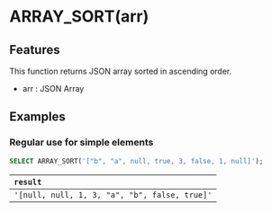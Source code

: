# ARRAY_SORT(arr)

## Features

This function returns JSON array sorted in ascending order.

- arr : JSON Array
  
## Examples

### Regular use for simple elements

```SQL
SELECT ARRAY_SORT('["b", "a", null, true, 3, false, 1, null]');
```

| `result` |
|:--|
| `'[null, null, 1, 3, "a", "b", false, true]'` |
